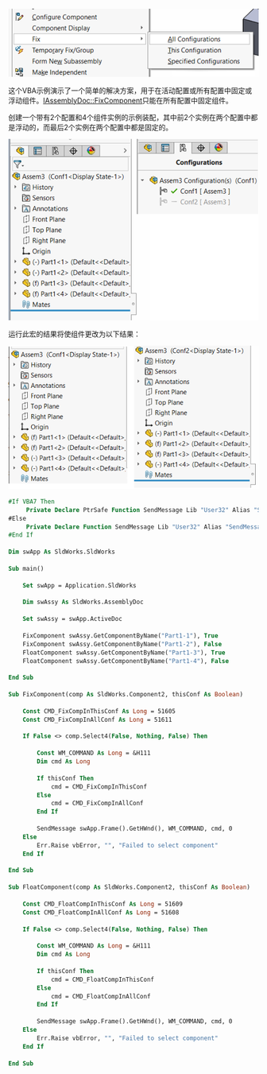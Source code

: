 ![固定组件选项](component-fix-options.png)

这个VBA示例演示了一个简单的解决方案，用于在活动配置或所有配置中固定或浮动组件。[IAssemblyDoc::FixComponent](https://help.solidworks.com/2017/english/api/sldworksapi/solidworks.interop.sldworks~solidworks.interop.sldworks.iassemblydoc~fixcomponent.html)只能在所有配置中固定组件。

创建一个带有2个配置和4个组件实例的示例装配，其中前2个实例在两个配置中都是浮动的，而最后2个实例在两个配置中都是固定的。

![示例的初始状态](component-initial-state.png)

运行此宏的结果将使组件更改为以下结果：

![运行宏的结果](component-fix-result.png)

~~~ vb
#If VBA7 Then
     Private Declare PtrSafe Function SendMessage Lib "User32" Alias "SendMessageA" (ByVal hWnd As Long, ByVal wMsg As Long, ByVal wParam As Long, lParam As Any) As Long
#Else
     Private Declare Function SendMessage Lib "User32" Alias "SendMessageA" (ByVal hWnd As Long, ByVal wMsg As Long, ByVal wParam As Long, lParam As Any) As Long
#End If

Dim swApp As SldWorks.SldWorks

Sub main()

    Set swApp = Application.SldWorks
    
    Dim swAssy As SldWorks.AssemblyDoc
    
    Set swAssy = swApp.ActiveDoc
    
    FixComponent swAssy.GetComponentByName("Part1-1"), True
    FixComponent swAssy.GetComponentByName("Part1-2"), False
    FloatComponent swAssy.GetComponentByName("Part1-3"), True
    FloatComponent swAssy.GetComponentByName("Part1-4"), False
    
End Sub

Sub FixComponent(comp As SldWorks.Component2, thisConf As Boolean)

    Const CMD_FixCompInThisConf As Long = 51605
    Const CMD_FixCompInAllConf As Long = 51611
    
    If False <> comp.Select4(False, Nothing, False) Then
        
        Const WM_COMMAND As Long = &H111
        Dim cmd As Long
        
        If thisConf Then
            cmd = CMD_FixCompInThisConf
        Else
            cmd = CMD_FixCompInAllConf
        End If
        
        SendMessage swApp.Frame().GetHWnd(), WM_COMMAND, cmd, 0
    Else
        Err.Raise vbError, "", "Failed to select component"
    End If
    
End Sub

Sub FloatComponent(comp As SldWorks.Component2, thisConf As Boolean)
    
    Const CMD_FloatCompInThisConf As Long = 51609
    Const CMD_FloatCompInAllConf As Long = 51608
    
    If False <> comp.Select4(False, Nothing, False) Then
        
        Const WM_COMMAND As Long = &H111
        Dim cmd As Long
        
        If thisConf Then
            cmd = CMD_FloatCompInThisConf
        Else
            cmd = CMD_FloatCompInAllConf
        End If
        
        SendMessage swApp.Frame().GetHWnd(), WM_COMMAND, cmd, 0
    Else
        Err.Raise vbError, "", "Failed to select component"
    End If
    
End Sub
~~~